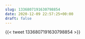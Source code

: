 ```yaml
---
slug: 1336807191630798854
date: 2020-12-09 22:57:25+00:00
draft: false
---
```


{{< tweet 1336807191630798854 >}}

